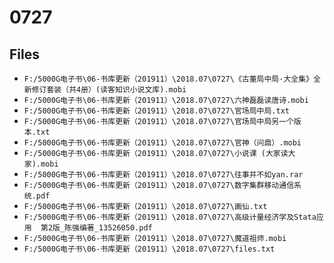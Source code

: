 # 0727

## Files

- `F:/5000G电子书\06-书库更新（201911）\2018.07\0727\《古董局中局·大全集》全新修订套装（共4册）(读客知识小说文库).mobi`
- `F:/5000G电子书\06-书库更新（201911）\2018.07\0727\六神磊磊读唐诗.mobi`
- `F:/5000G电子书\06-书库更新（201911）\2018.07\0727\官场局中局.txt`
- `F:/5000G电子书\06-书库更新（201911）\2018.07\0727\官场局中局另一个版本.txt`
- `F:/5000G电子书\06-书库更新（201911）\2018.07\0727\官神（问鼎）.mobi`
- `F:/5000G电子书\06-书库更新（201911）\2018.07\0727\小说课 (大家读大家).mobi`
- `F:/5000G电子书\06-书库更新（201911）\2018.07\0727\往事并不如yan.rar`
- `F:/5000G电子书\06-书库更新（201911）\2018.07\0727\数字集群移动通信系统.pdf`
- `F:/5000G电子书\06-书库更新（201911）\2018.07\0727\画仙.txt`
- `F:/5000G电子书\06-书库更新（201911）\2018.07\0727\高级计量经济学及Stata应用  第2版_陈强编著_13526050.pdf`
- `F:/5000G电子书\06-书库更新（201911）\2018.07\0727\魔道祖师.mobi`
- `F:/5000G电子书\06-书库更新（201911）\2018.07\0727\files.txt`
